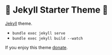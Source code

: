 # 🚧 Jekyll Starter Theme 🚧

[Jekyll](https://jekyllrb.com/) theme.

* `bundle exec jekyll serve`
* `bundle exec jekyll build --watch`

If you enjoy this theme [donate](https://www.paypal.me/royvn).